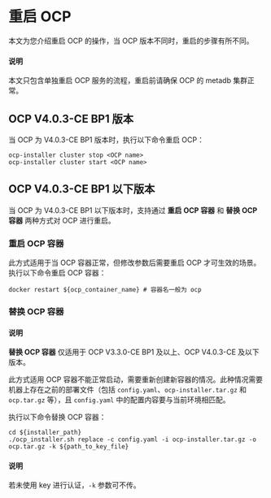 # 重启 OCP

本文为您介绍重启 OCP 的操作，当 OCP 版本不同时，重启的步骤有所不同。

<main id="notice" type='explain'>
<h4>说明</h4>
本文只包含单独重启 OCP 服务的流程，重启前请确保 OCP 的 metadb 集群正常。
</main>

## OCP V4.0.3-CE BP1 版本

当 OCP 为 V4.0.3-CE BP1 版本时，执行以下命令重启 OCP：

```shell
ocp-installer cluster stop <OCP name>
ocp-installer cluster start <OCP name>
```

## OCP V4.0.3-CE BP1 以下版本

当 OCP 为 V4.0.3-CE BP1 以下版本时，支持通过 **重启 OCP 容器** 和 **替换 OCP 容器** 两种方式对 OCP 进行重启。

### 重启 OCP 容器

此方式适用于当 OCP 容器正常，但修改参数后需要重启 OCP 才可生效的场景。执行以下命令重启 OCP 容器：

```shell
docker restart ${ocp_container_name} # 容器名一般为 ocp
```

### 替换 OCP 容器

<main id="notice" type='explain'>
<h4>说明</h4>
<b>替换 OCP 容器</b> 仅适用于 OCP V3.3.0-CE BP1 及以上、OCP V4.0.3-CE 及以下版本。
</main>

此方式适用 OCP 容器不能正常启动，需要重新创建新容器的情况。此种情况需要机器上存在之前的部署文件（包括 `config.yaml`、`ocp-installer.tar.gz` 和 `ocp.tar.gz` 等），且 `config.yaml` 中的配置内容要与当前环境相匹配。

执行以下命令替换 OCP 容器：

```shell
cd ${installer_path}
./ocp_installer.sh replace -c config.yaml -i ocp-installer.tar.gz -o ocp.tar.gz -k ${path_to_key_file}
```

  <main id="notice" type='explain'>
    <h4>说明</h4>
    若未使用 key 进行认证，<code>-k</code> 参数可不传。
  </main>

